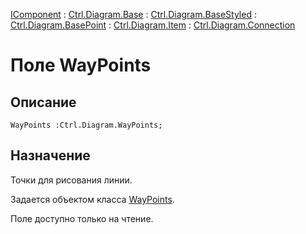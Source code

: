 ﻿---
Link: .Ctrl.Diagram.Connection.@WayPoints
---

[IComponent](topic:Com.Custom.ComClasses.IComponent.Default) :
[Ctrl.Diagram.Base](topic:Com.Custom.ComClasses.Ctrl.Diagram.Base.Default) :
[Ctrl.Diagram.BaseStyled](topic:Com.Custom.ComClasses.Ctrl.Diagram.BaseStyled.Default) :
[Ctrl.Diagram.BasePoint](topic:Com.Custom.ComClasses.Ctrl.Diagram.BasePoint.Default) :
[Ctrl.Diagram.Item](topic:Com.Custom.ComClasses.Ctrl.Diagram.Item.Default) :
[Ctrl.Diagram.Connection](Default)

# Поле WayPoints

## Описание

    WayPoints :Ctrl.Diagram.WayPoints;

## Назначение

Точки для рисования линии.

Задается объектом класса [WayPoints](..\WayPoints.Default).

Поле доступно только на чтение.